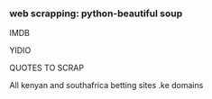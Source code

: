 ### web scrapping: python-beautiful soup

IMDB

YIDIO

QUOTES TO SCRAP

All kenyan and southafrica betting sites
.ke domains

